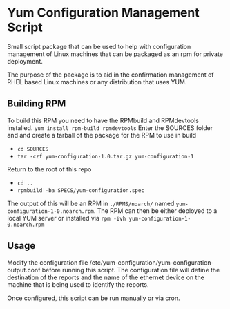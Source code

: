 # Yum Configuration Management Script

Small script package that can be used to help with configuration management of Linux machines that can be packaged as an rpm for private deployment.

The purpose of the package is to aid in the confirmation management of RHEL based Linux machines or any distribution that uses YUM.

## Building RPM

To build this RPM you need to have the RPMbuild and RPMdevtools installed.
  `yum install rpm-build rpmdevtools`
Enter the SOURCES folder and and create a tarball of the package for the RPM to use in build

- `cd SOURCES`
- `tar -czf yum-configuration-1.0.tar.gz yum-configuration-1`

Return to the root of this repo

- `cd ..`
- `rpmbuild -ba SPECS/yum-configuration.spec`

The output of this will be an RPM in `./RPMS/noarch/` named `yum-configuration-1-0.noarch.rpm`. The RPM can then be either deployed to a local YUM server or installed via `rpm -ivh yum-configuration-1-0.noarch.rpm`

## Usage

Modify the configuration file /etc/yum-configuration/yum-configuration-output.conf before running this script. The configuration file will define the destination of the reports and the name of the ethernet device on the machine that is being used to identify the reports.

Once configured, this script can be run manually or via cron.
